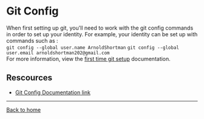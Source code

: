 # Git Config
When first setting up git, you'll need to work with the git config commands in order to set up your identity.
For example, your identity can be set up with commands such as :    
``` git config --global user.name ArnoldShortman ```
``` git config --global user.email arnoldshortman202@gmail.com ```    
For more information, view the [first time git setup](https://git-scm.com/book/en/v2/Getting-Started-First-Time-Git-Setup) documentation.
## Rescources
- [Git Config Documentation link](https://git-scm.com/docs/git-config)
---
[Back to home](README.md)